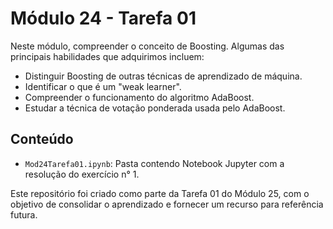 # Módulo 24 - Tarefa 01

Neste módulo, compreender o conceito de Boosting. Algumas das principais habilidades que adquirimos incluem:
- Distinguir Boosting de outras técnicas de aprendizado de máquina.
- Identificar o que é um "weak learner".
- Compreender o funcionamento do algoritmo AdaBoost.
- Estudar a técnica de votação ponderada usada pelo AdaBoost.

## Conteúdo

- `Mod24Tarefa01.ipynb`: Pasta contendo Notebook Jupyter com a resolução do exercício n° 1.

Este repositório foi criado como parte da Tarefa 01 do Módulo 25, com o objetivo de consolidar o aprendizado e fornecer um recurso para referência futura.
